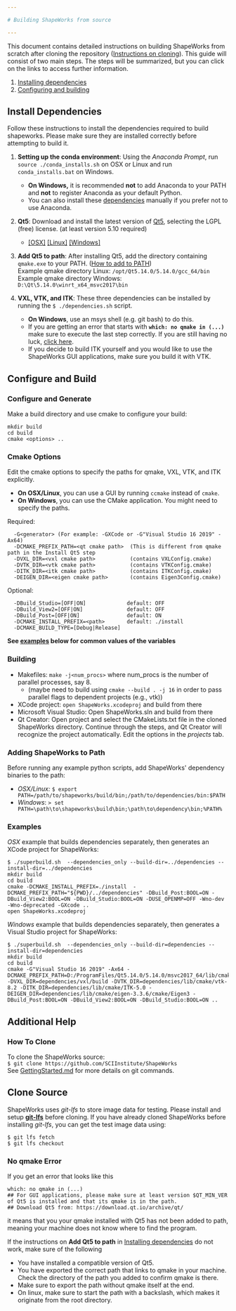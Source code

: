```yaml
---

# Building ShapeWorks from source

---
```


This document contains detailed instructions on building ShapeWorks from scratch after cloning the repository ([Instructions on cloning](#How-To-Clone)). This guide will consist of two main steps. The steps will be summarized, but you can click on the links to access further information.

1. [Installing dependencies](#Install-Dependencies)
2. [Configuring and building](#Configure-and-Build)

## Install Dependencies

Follow these instructions to install the dependencies required to build shapeworks. Please make sure they are installed correctly before attempting to build it.

1. **Setting up the conda environment**: Using the *Anaconda Prompt*, run `source ./conda_installs.sh` on OSX or Linux and run `conda_installs.bat` on Windows. 

    * **On Windows,** it is recommended **not** to add Anaconda to your PATH and **not** to register Anaconda as your default Python. 
    * You can also install these [dependencies](deps.txt) manually if you prefer not to use Anaconda.

2. **Qt5**: Download and install the latest version of [Qt5](https://download.qt.io/archive/qt/), selecting the LGPL (free) license. (at least version 5.10 required)

   * [[OSX]](https://download.qt.io/archive/qt/5.13/5.13.0/qt-opensource-mac-x64-5.13.0.dmg) [[Linux]](https://download.qt.io/archive/qt/5.13/5.13.0/qt-opensource-linux-x64-5.13.0.run) [[Windows]](https://download.qt.io/archive/qt/5.13/5.13.0/qt-opensource-windows-x86-5.13.0.exe) 

3. **Add Qt5 to path**: After installing Qt5, add the directory containing `qmake.exe` to your PATH. ([How to add to PATH](GettingStarted.md#PATH-environment-variable))  
Example qmake directory Linux: `/opt/Qt5.14.0/5.14.0/gcc_64/bin`  
Example qmake directory Windows: `D:\Qt\5.14.0\winrt_x64_msvc2017\bin`

4. **VXL, VTK, and ITK**: These three dependencies can be installed by running the `$ ./dependencies.sh` script. 
   * **On Windows**, use an msys shell (e.g. git bash) to do this. 
   * If you are getting an error that starts with  **`which: no qmake in (...)`** make sure to execute the last step correctly. If you are still having no luck, [click here](#No-qmake-Error). 
   * If you decide to build ITK yourself and you would like to use the ShapeWorks GUI applications, make sure you build it with VTK. 


## Configure and Build

### Configure and Generate

Make a build directory and use cmake to configure your build:  
```
mkdir build
cd build
cmake <options> ..
```

### Cmake Options

Edit the cmake options to specify the paths for qmake, VXL, VTK, and ITK explicitly.

- **On OSX/Linux**, you can use a GUI by running `ccmake` instead of `cmake`.  
- **On Windows**, you can use the CMake application. You might need to specify the paths.

Required:  
```
  -G<generator> (For example: -GXCode or -G"Visual Studio 16 2019" -Ax64)
  -DCMAKE_PREFIX_PATH=<qt cmake path>  (This is different from qmake path in the Install Qt5 step
  -DVXL_DIR=<vxl cmake path>           (contains VXLConfig.cmake)
  -DVTK_DIR=<vtk cmake path>           (contains VTKConfig.cmake)
  -DITK_DIR=<itk cmake path>           (contains ITKConfig.cmake)
  -DEIGEN_DIR=<eigen cmake path>       (contains Eigen3Config.cmake)
```
Optional:
```
  -DBuild_Studio=[OFF|ON]             default: OFF
  -DBuild_View2=[OFF|ON]              default: OFF
  -DBuild_Post=[OFF|ON]               default: ON
  -DCMAKE_INSTALL_PREFIX=<path>       default: ./install
  -DCMAKE_BUILD_TYPE=[Debug|Release]  
```
**See [examples](#Examples) below for common values of the variables**  

### Building
- Makefiles: `make -j<num_procs>` where num_procs is the number of parallel processes, say 8.  
    - (maybe need to build using `cmake --build . -j 16` in order to pass parallel flags to dependent projects (e.g., vtk))  
- XCode project: `open ShapeWorks.xcodeproj` and build from there  
- Microsoft Visual Studio: Open ShapeWorks.sln and build from there 
- Qt Creator: Open project and select the CMakeLists.txt file in the cloned ShapeWorks directory. Continue through the steps, and Qt Creator will recognize the project automatically. Edit the options in the *projects* tab. 

### Adding ShapeWorks to Path
Before running any example python scripts, add ShapeWorks' dependency binaries to the path:  
- *OSX/Linux:* `$ export PATH=/path/to/shapeworks/build/bin;/path/to/dependencies/bin:$PATH`  
- *Windows*: `> set PATH=\path\to\shapeworks\build\bin;\path\to\dependency\bin;%PATH%`  

### Examples
*OSX* example that builds dependencies separately, then generates an XCode project for ShapeWorks:  
```
$ ./superbuild.sh  --dependencies_only --build-dir=../dependencies --install-dir=../dependencies
mkdir build
cd build
cmake -DCMAKE_INSTALL_PREFIX=./install  -DCMAKE_PREFIX_PATH="${PWD}/../dependencies" -DBuild_Post:BOOL=ON -DBuild_View2:BOOL=ON -DBuild_Studio:BOOL=ON -DUSE_OPENMP=OFF -Wno-dev -Wno-deprecated -GXcode ..
open ShapeWorks.xcodeproj
```

*Windows* example that builds dependencies separately, then generates a Visual Studio project for ShapeWorks:  
```
$ ./superbuild.sh  --dependencies_only --build-dir=dependencies --install-dir=dependencies
mkdir build
cd build
cmake -G"Visual Studio 16 2019" -Ax64 -DCMAKE_PREFIX_PATH=D:/ProgramFiles/Qt5.14.0/5.14.0/msvc2017_64/lib/cmake -DVXL_DIR=dependencies/vxl/build -DVTK_DIR=dependencies/lib/cmake/vtk-8.2 -DITK_DIR=dependencies/lib/cmake/ITK-5.0 -DEIGEN_DIR=dependencies/lib/cmake/eigen-3.3.6/cmake/Eigen3 -DBuild_Post:BOOL=ON -DBuild_View2:BOOL=ON -DBuild_Studio:BOOL=ON ..
```

## Additional Help

### How To Clone

To clone the ShapeWorks source:  
`$ git clone https://github.com/SCIInstitute/ShapeWorks`  
See [GettingStarted.md](GettingStarted.md#source-and-branches) for more details on git commands. 

## Clone Source

ShapeWorks uses *git-lfs* to store image data for testing. Please install and setup **[git-lfs](https://github.com/git-lfs/git-lfs/wiki/Installation)** before cloning. If you have already cloned ShapeWorks before installing *git-lfs*, you can get the test image data using:  
```
$ git lfs fetch
$ git lfs checkout
```

### No qmake Error

If you get an error that looks like this 
```
which: no qmake in (...)
## For GUI applications, please make sure at least version $QT_MIN_VER of Qt5 is installed and that its qmake is in the path.
## Download Qt5 from: https://download.qt.io/archive/qt/
```
it means that you your qmake installed with Qt5 has not been added to path, meaning your machine does not know where to find the program.

If the instructions on **Add Qt5 to path** in [Installing dependencies](#Install-Dependencies) do not work, make sure of the following

* You have installed a compatible version of Qt5.
* You have exported the correct path that links to qmake in your machine. Check the directory of the path you added to confirm qmake is there.
* Make sure to export the path without qmake itself at the end.
* On linux, make sure to start the path with a backslash, which makes it originate from the root directory.
